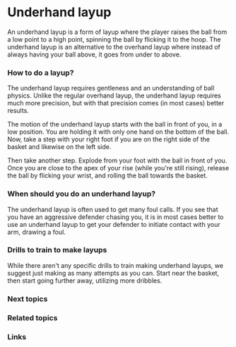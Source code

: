 
# Underhand layup

An underhand layup is a form of layup where the player raises the ball from a low point to a high point, spinning the ball by flicking it to the hoop. The underhand layup is an alternative to the overhand layup where instead of always having your ball above, it goes from under to above. 

### How to do a layup?

The underhand layup requires gentleness and an understanding of ball physics. Unlike the regular overhand layup, the underhand layup requires much more precision, but with that precision comes (in most cases) better results. 

The motion of the underhand layup starts with the ball in front of you, in a low position. You are holding it with only one hand on the bottom of the ball. Now, take a step with your right foot if you are on the right side of the basket and likewise on the left side. 

Then take another step. Explode from your foot with the ball in front of you. Once you are close to the apex of your rise (while you're still rising), release the ball by flicking your wrist, and rolling the ball towards the basket. 


### When should you do an underhand layup?

The underhand layup is often used to get many foul calls. If you see that you have an aggressive defender chasing you, it is in most cases better to use an underhand layup to get your defender to initiate contact with your arm, drawing a foul.

### Drills to train to make layups

While there aren't any specific drills to train making underhand layups, we suggest just making as many attempts as you can. Start near the basket, then start going further away, utilizing more dribbles.

### Next topics



### Related topics

### Links

<!--stackedit_data:
eyJoaXN0b3J5IjpbOTk1OTgwMDEzXX0=
-->